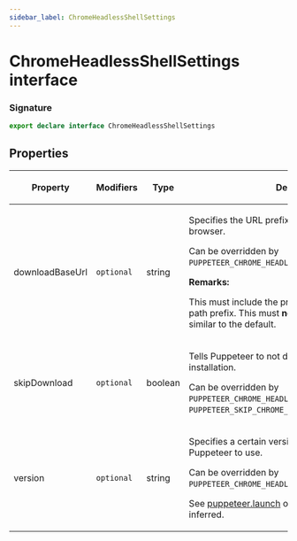 ```yaml
---
sidebar_label: ChromeHeadlessShellSettings
---
```


# ChromeHeadlessShellSettings interface

### Signature

```typescript
export declare interface ChromeHeadlessShellSettings
```

## Properties

<table><thead><tr><th>

Property

</th><th>

Modifiers

</th><th>

Type

</th><th>

Description

</th><th>

Default

</th></tr></thead>
<tbody><tr><td>

<span id="downloadbaseurl">downloadBaseUrl</span>

</td><td>

`optional`

</td><td>

string

</td><td>

Specifies the URL prefix that is used to download the browser.

Can be overridden by `PUPPETEER_CHROME_HEADLESS_SHELL_DOWNLOAD_BASE_URL`.

**Remarks:**

This must include the protocol and may even need a path prefix. This must **not** include a trailing slash similar to the default.

</td><td>

https://storage.googleapis.com/chrome-for-testing-public

</td></tr>
<tr><td>

<span id="skipdownload">skipDownload</span>

</td><td>

`optional`

</td><td>

boolean

</td><td>

Tells Puppeteer to not download the browser during installation.

Can be overridden by `PUPPETEER_CHROME_HEADLESS_SHELL_SKIP_DOWNLOAD` or `PUPPETEER_SKIP_CHROME_HEADLESS_SHELL_DOWNLOAD`.

</td><td>

false

</td></tr>
<tr><td>

<span id="version">version</span>

</td><td>

`optional`

</td><td>

string

</td><td>

Specifies a certain version of the browser you'd like Puppeteer to use.

Can be overridden by `PUPPETEER_CHROME_HEADLESS_SHELL_VERSION`.

See [puppeteer.launch](./puppeteer.puppeteernode.launch.md) on how executable path is inferred.

</td><td>

The pinned browser version supported by the current Puppeteer version.

</td></tr>
</tbody></table>
